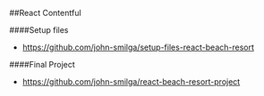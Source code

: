 ##React Contentful

####Setup files 
- https://github.com/john-smilga/setup-files-react-beach-resort

####Final Project
- https://github.com/john-smilga/react-beach-resort-project
